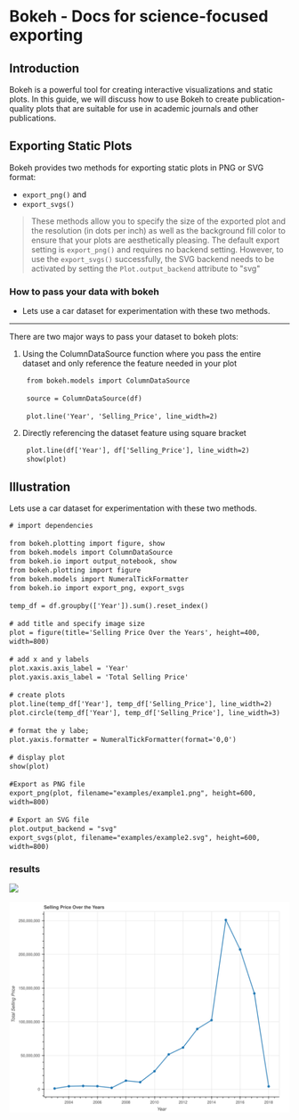 # Bokeh - Docs for science-focused exporting

## Introduction
Bokeh is a powerful tool for creating interactive visualizations and static plots. In this guide, we will discuss how to use Bokeh to create publication-quality plots that are suitable for use in academic journals and other publications. 

## Exporting Static Plots
Bokeh provides two methods for exporting static plots in PNG or SVG format: 
- `export_png()` and 
- `export_svgs()`

> These methods allow you to specify the size of the exported plot and the resolution (in dots per inch) as well as the background fill color to ensure that your plots are aesthetically pleasing.
The default export setting is `export_png()` and requires no backend setting. However, to use the `export_svgs()` successfully, the SVG backend needs to be activated by setting the 
`Plot.output_backend` attribute to "svg"

### How to pass your data with bokeh
- Lets use a car dataset for experimentation with these two methods.
---------------------------------

There are two major ways to pass your dataset to bokeh plots:
1. Using the ColumnDataSource function where you pass the entire dataset and only reference the feature needed in your plot 
	
		from bokeh.models import ColumnDataSource

		source = ColumnDataSource(df)

		plot.line('Year', 'Selling_Price', line_width=2)

2. Directly referencing the dataset feature using square bracket 

    
	    plot.line(df['Year'], df['Selling_Price'], line_width=2)
	    show(plot)


## Illustration
Lets use a car dataset for experimentation with these two methods.

    # import dependencies

	from bokeh.plotting import figure, show
	from bokeh.models import ColumnDataSource
	from bokeh.io import output_notebook, show
	from bokeh.plotting import figure
	from bokeh.models import NumeralTickFormatter
	from bokeh.io import export_png, export_svgs

	temp_df = df.groupby(['Year']).sum().reset_index()

    # add title and specify image size
	plot = figure(title='Selling Price Over the Years', height=400, width=800)

    # add x and y labels
	plot.xaxis.axis_label = 'Year'
	plot.yaxis.axis_label = 'Total Selling Price'

    # create plots
	plot.line(temp_df['Year'], temp_df['Selling_Price'], line_width=2)
	plot.circle(temp_df['Year'], temp_df['Selling_Price'], line_width=3)

    # format the y labe;
	plot.yaxis.formatter = NumeralTickFormatter(format='0,0')

    # display plot
	show(plot)

    #Export as PNG file
	export_png(plot, filename="examples/example1.png", height=600, width=800)

    # Export an SVG file
    plot.output_backend = "svg"
    export_svgs(plot, filename="examples/example2.svg", height=600, width=800)


### results
![](examples/example1.png)

![](examples/example2.svg)





